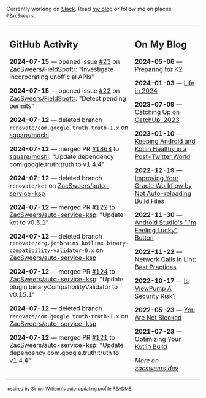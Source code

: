 Currently working on [Slack](https://slack.com/). Read [my blog](https://zacsweers.dev/) or follow me on places `@ZacSweers`.

<table><tr><td valign="top" width="60%">

## GitHub Activity
<!-- githubActivity starts -->
**2024-07-15** — opened issue [#23](https://github.com/ZacSweers/FieldSpottr/issues/23) on [ZacSweers/FieldSpottr](https://github.com/ZacSweers/FieldSpottr): "Investigate incorporating unofficial APIs"

**2024-07-15** — opened issue [#22](https://github.com/ZacSweers/FieldSpottr/issues/22) on [ZacSweers/FieldSpottr](https://github.com/ZacSweers/FieldSpottr): "Detect pending permits"

**2024-07-12** — deleted branch `renovate/com.google.truth-truth-1.x` on [square/moshi](https://github.com/square/moshi)

**2024-07-12** — merged PR [#1868](https://github.com/square/moshi/pull/1868) to [square/moshi](https://github.com/square/moshi): "Update dependency com.google.truth:truth to v1.4.4"

**2024-07-12** — deleted branch `renovate/kct` on [ZacSweers/auto-service-ksp](https://github.com/ZacSweers/auto-service-ksp)

**2024-07-12** — merged PR [#122](https://github.com/ZacSweers/auto-service-ksp/pull/122) to [ZacSweers/auto-service-ksp](https://github.com/ZacSweers/auto-service-ksp): "Update kct to v0.5.1"

**2024-07-12** — deleted branch `renovate/org.jetbrains.kotlinx.binary-compatibility-validator-0.x` on [ZacSweers/auto-service-ksp](https://github.com/ZacSweers/auto-service-ksp)

**2024-07-12** — merged PR [#124](https://github.com/ZacSweers/auto-service-ksp/pull/124) to [ZacSweers/auto-service-ksp](https://github.com/ZacSweers/auto-service-ksp): "Update plugin binaryCompatibilityValidator to v0.15.1"

**2024-07-12** — deleted branch `renovate/com.google.truth-truth-1.x` on [ZacSweers/auto-service-ksp](https://github.com/ZacSweers/auto-service-ksp)

**2024-07-12** — merged PR [#121](https://github.com/ZacSweers/auto-service-ksp/pull/121) to [ZacSweers/auto-service-ksp](https://github.com/ZacSweers/auto-service-ksp): "Update dependency com.google.truth:truth to v1.4.4"
<!-- githubActivity ends -->
</td><td valign="top" width="40%">

## On My Blog
<!-- blog starts -->
**2024-05-06** — [Preparing for K2](https://www.zacsweers.dev/preparing-for-k2/)

**2024-01-03** — [Life in 2024](https://www.zacsweers.dev/life-in-2024/)

**2023-07-09** — [Catching Up on CatchUp: 2023](https://www.zacsweers.dev/catching-up-on-catchup-2023/)

**2023-01-10** — [Keeping Android and Kotlin Healthy in a Post-Twitter World](https://www.zacsweers.dev/keeping-android-healthy/)

**2022-12-19** — [Improving Your Gradle Workflow by Not Auto-reloading Build Files](https://www.zacsweers.dev/improving-your-workflow-by-not-auto-reloading-build-files/)

**2022-11-30** — [Android Studio's "I'm Feeling Lucky" Button](https://www.zacsweers.dev/android-studios-im-feeling-lucky-button/)

**2022-11-22** — [Network Calls in Lint: Best Practices](https://www.zacsweers.dev/network-calls-in-lint-best-practices/)

**2022-10-17** — [Is ViewPump A Security Risk?](https://www.zacsweers.dev/is-viewpump-a-security-risk/)

**2022-05-23** — [You Are Not Blocked](https://www.zacsweers.dev/you-are-not-blocked/)

**2021-07-23** — [Optimizing Your Kotlin Build](https://www.zacsweers.dev/optimizing-your-kotlin-build/)
<!-- blog ends -->
_More on [zacsweers.dev](https://zacsweers.dev/)_
</td></tr></table>

<sub><a href="https://simonwillison.net/2020/Jul/10/self-updating-profile-readme/">Inspired by Simon Willison's auto-updating profile README.</a></sub>